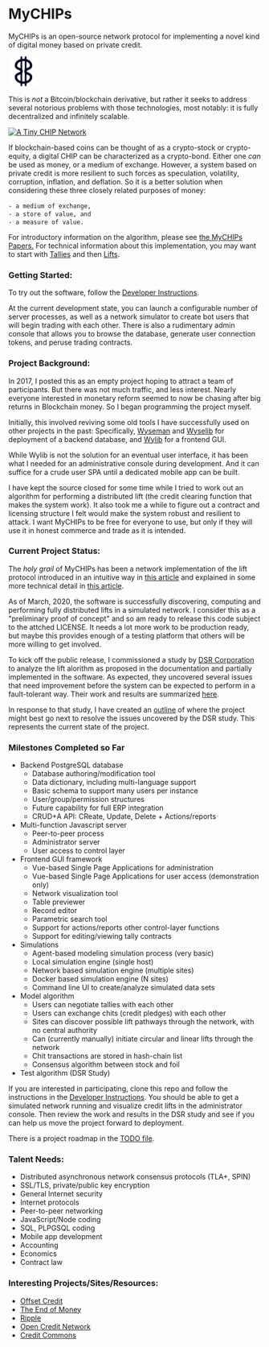 # MyCHIPs
MyCHIPs is an open-source network protocol for implementing a novel kind of digital money based on private credit.

<img src="doc/chip.svg" alt="A CHIP" width="60"/>

This is *not* a Bitcoin/blockchain derivative, but rather it seeks to address
several notorious problems with those technologies, most notably: it is fully decentralized and infinitely scalable.

[![A Tiny CHIP Network](http://gotchoices.org/figures/money_ac.svg)](http://gotchoices.org/mychips/acdc.html)

If blockchain-based coins can be thought of as a crypto-stock or crypto-equity, a digital CHIP can be characterized as a crypto-bond.
Either one _can_ be used as money, or a medium of exchange.
However, a system based on private credit is more resilient to such forces as speculation, volatility, corruption, inflation, and deflation.
So it is a better solution when considering these three closely related purposes of money:

    - a medium of exchange,
    - a store of value, and 
    - a measure of value.

For introductory information on the algorithm, please see [the MyCHIPs Papers.](http://gotchoices.org/mychips/intro.html)
For technical information about this implementation, you may want to start with
[Tallies](doc/Tallies) and then
[Lifts](doc/Lifts).

### Getting Started:
To try out the software, follow the [Developer Instructions](doc/Development).

At the current development state, you can launch a configurable number of server processes, as well as a network simulator to create bot users that will begin trading with each other.
There is also a rudimentary admin console that allows you to browse the database, generate user connection tokens, and peruse trading contracts.

### Project Background:
In 2017, I posted this as an empty project hoping to attract a team of participants.
But there was not much traffic, and less interest.
Nearly everyone interested in monetary reform seemed to now be chasing after big returns in Blockchain money.
So I began programming the project myself.

Initially, this involved reviving some old tools I have successfully used on other projects in the past:
Specifically, [Wyseman](http://github.com/gotchoices/wyseman) and
[Wyselib](http://github.com/gotchoices/wyselib) for deployment of a backend database, and
[Wylib](http://github.com/gotchoices/wylib) for a frontend GUI.

While Wylib is not the solution for an eventual user interface, it has been what I needed for an administrative console during development.
And it can suffice for a crude user SPA until a dedicated mobile app can be built.

I have kept the source closed for some time while I tried to work out an algorithm for performing a distributed lift (the credit clearing function that makes the system work).
It also took me a while to figure out a contract and licensing structure I felt would make the system robust and resilient to attack.
I want MyCHIPs to be free for everyone to use, but only if they will use it in honest commerce and trade as it is intended.

### Current Project Status:
The _holy grail_ of MyCHIPs has been a network implementation of the lift protocol introduced in an intuitive way
in [this article](http://gotchoices.org/mychips/coupon.html) and explained in some more technical detail 
in [this article](http://gotchoices.org/mychips/acdc.html).

As of March, 2020, the software is successfully discovering, computing and performing fully distributed lifts in a simulated network.
I consider this as a "preliminary proof of concept" and so am ready to release this code subject to the attched LICENSE.
It needs a lot more work to be production ready, but maybe this provides enough of a testing platform that others will be more willing to get involved.

To kick off the public release, I commissioned a study by [DSR Corporation](https://en.dsr-corporation.com/) to analyze the lift alorithm as proposed in the documentation and partially implemented in the software.
As expected, they uncovered several issues that need improvement before the system can be expected to perform in a fault-tolerant way.
Their work and results are summarized [here](test/analysis/dsr/phase-1/results.md).

In response to that study, I have created an [outline](doc/Safety) of where the project might best go next to resolve the issues uncovered by the DSR study.
This represents the current state of the project.

### Milestones Completed so Far

- Backend PostgreSQL database
  - Database authoring/modification tool
  - Data dictionary, including multi-language support
  - Basic schema to support many users per instance
  - User/group/permission structures
  - Future capability for full ERP integration
  - CRUD+A API: CReate, Update, Delete + Actions/reports
- Multi-function Javascript server
  - Peer-to-peer process
  - Administrator server
  - User access to control layer
- Frontend GUI framework
  - Vue-based Single Page Applications for administration
  - Vue-based Single Page Applications for user access (demonstration only)
  - Network visualization tool
  - Table previewer
  - Record editor
  - Parametric search tool
  - Support for actions/reports other control-layer functions
  - Support for editing/viewing tally contracts
- Simulations
  - Agent-based modeling simulation process (very basic)
  - Local simulation engine (single host)
  - Network based simulation engine (multiple sites)
  - Docker based simulation engine (N sites)
  - Command line UI to create/analyze simulated data sets
- Model algorithm
  - Users can negotiate tallies with each other
  - Users can exchange chits (credit pledges) with each other
  - Sites can discover possible lift pathways through the network, with no central authority
  - Can (currently manually) initiate circular and linear lifts through the network
  - Chit transactions are stored in hash-chain list
  - Consensus algorithm between stock and foil
- Test algorithm (DSR Study)

If you are interested in participating, clone this repo and follow the instructions in the [Developer Instructions](doc/Development).
You should be able to get a simulated network running and visualize credit lifts in the administrator console.
Then review the work and results in the DSR study and see if you can help us move the project forward to deployment.

There is a project roadmap in the [TODO file](TODO).

### Talent Needs:
- Distributed asynchronous network consensus protocols (TLA+, SPIN)
- SSL/TLS, private/public key encryption
- General Internet security
- Internet protocols
- Peer-to-peer networking
- JavaScript/Node coding
- SQL, PLPGSQL coding
- Mobile app development
- Accounting
- Economics
- Contract law

### Interesting Projects/Sites/Resources:
- [Offset Credit](http://offsetcredit.org)
- [The End of Money](https://www.amazon.com/End-Money-Future-Civilization/dp/1603580786)
- [Ripple](http://ripple.com)
- [Open Credit Network](https://opencredit.network/)
- [Credit Commons](http://www.creditcommons.net)
